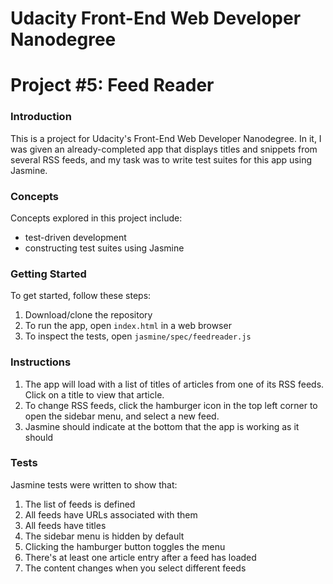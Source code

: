 # Udacity Front-End Web Developer Nanodegree
# Project #5: Feed Reader

### Introduction
This is a project for Udacity's Front-End Web Developer Nanodegree. In it, I was given an already-completed app that displays titles and snippets from several RSS feeds, and my task was to write test suites for this app using Jasmine.
### Concepts
Concepts explored in this project include:

  - test-driven development
  - constructing test suites using Jasmine

### Getting Started
To get started, follow these steps:

1. Download/clone the repository
2. To run the app, open ```index.html``` in a web browser
3. To inspect the tests, open ```jasmine/spec/feedreader.js```

### Instructions
1. The app will load with a list of titles of articles from one of its RSS feeds. Click on a title to view that article.
2. To change RSS feeds, click the hamburger icon in the top left corner to open the sidebar menu, and select a new feed.
3. Jasmine should indicate at the bottom that the app is working as it should

### Tests
Jasmine tests were written to show that:
1. The list of feeds is defined
2. All feeds have URLs associated with them
3. All feeds have titles
4. The sidebar menu is hidden by default
5. Clicking the hamburger button toggles the menu
6. There's at least one article entry after a feed has loaded
7. The content changes when you select different feeds
